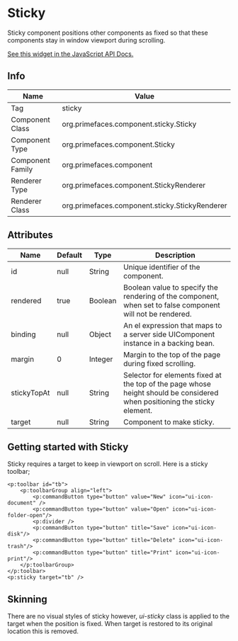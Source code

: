 # Sticky

Sticky component positions other components as fixed so that these components stay in window
viewport during scrolling.

[See this widget in the JavaScript API Docs.](../jsdocs/classes/src_PrimeFaces.PrimeFaces.widget.Sticky-1.html)

## Info

| Name | Value |
| --- | --- |
| Tag | sticky
| Component Class | org.primefaces.component.sticky.Sticky
| Component Type | org.primefaces.component.Sticky
| Component Family | org.primefaces.component |
| Renderer Type | org.primefaces.component.StickyRenderer
| Renderer Class | org.primefaces.component.sticky.StickyRenderer

## Attributes

| Name | Default | Type | Description | 
| --- | --- | --- | --- |
id | null | String | Unique identifier of the component.
rendered | true | Boolean | Boolean value to specify the rendering of the component, when set to false component will not be rendered.
binding | null | Object | An el expression that maps to a server side UIComponent instance in a backing bean.
margin | 0 | Integer | Margin to the top of the page during fixed scrolling.
stickyTopAt | null | String | Selector for elements fixed at the top of the page whose height should be considered when positioning the sticky element.
target | null | String | Component to make sticky.

## Getting started with Sticky
Sticky requires a target to keep in viewport on scroll. Here is a sticky toolbar;

```xhtml
<p:toolbar id="tb">
    <p:toolbarGroup align="left">
        <p:commandButton type="button" value="New" icon="ui-icon-document" />
        <p:commandButton type="button" value="Open" icon="ui-icon-folder-open"/>
        <p:divider />
        <p:commandButton type="button" title="Save" icon="ui-icon-disk"/>
        <p:commandButton type="button" title="Delete" icon="ui-icon-trash"/>
        <p:commandButton type="button" title="Print" icon="ui-icon-print"/>
    </p:toolbarGroup>
</p:toolbar>
<p:sticky target="tb" />
```
## Skinning
There are no visual styles of sticky however, _ui-sticky_ class is applied to the target when the position
is fixed. When target is restored to its original location this is removed.

